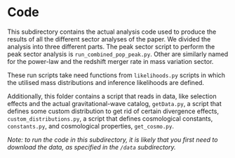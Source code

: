 # Code

This subdirectory contains the actual analysis code used to produce the results of all the different sector analyses of the paper. We divided the analysis into three different parts. The peak sector script to perform the peak sector analysis is `run_combined_pop_peak.py`. Other are similarly named for the power-law and the redshift merger rate in mass variation sector.

These run scripts take need functions from `likelihoods.py` scripts in which the utilised mass distributions and inference likelihoods are defined.

Additionally, this folder contains a script that reads in data, like selection effects and the actual gravitational-wave catalog, `getData.py`, a script that defines some custom distribution to get rid of certain divergence effects, `custom_distributions.py`, a script that defines cosmological constants, `constants.py`, and cosmological properties, `get_cosmo.py`.

*Note: to run the code in this subdirectory, it is likely that you first need to download the data,
as specified in the `/data` subdirectory.*

